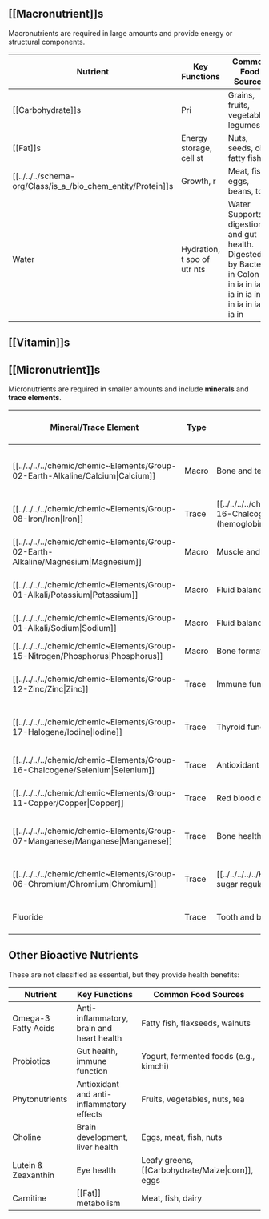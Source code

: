 
## [[Macronutrient]]s 

Macronutrients are required in large amounts and provide energy or structural components.

| Nutrient          | Key Functions                                                               | Common Food Sources                                                                                                                      |                                  |
| ----------------- | --------------------------------------------------------------------------- | ---------------------------------------------------------------------------------------------------------------------------------------- | -------------------------------- |
| [[Carbohydrate]]s | Pri                                                                         | Grains, fruits, vegetables, legumes                                                                                                      |                                  |
| [[Fat]]s          | Energy storage, cell st                                                     | Nuts, seeds, oils, fatty fish                                                                                                            |                                  |
| [[../../../schema-org/Class/is_a_/bio_chem_entity/Protein]]s      | Growth, r                                                                   | Meat, fish, eggs, beans, tofu                                                                                                            |                                  |
| Water             | Hydration, t                                          spo    of   utr   nts | Water Supports digestion and gut health. <br>Digested by Bacteria in Colon ia in  ia in  ia in  ia in  ia in  ia in  ia in  ia in  ia in | Whole grains, fruits, vegetables |

## [[Vitamin]]s 


## [[Micronutrient]]s 

Micronutrients are required in smaller amounts and include **minerals** and **trace elements**.

| Mineral/Trace Element | Type  | Key Functions                             | Common Food Sources                     |
| --------------------- | ----- | ----------------------------------------- | --------------------------------------- |
| [[../../../../chemic/chemic~Elements/Group-02-Earth-Alkaline/Calcium\|Calcium]]               | Macro | Bone and teeth health, muscle contraction | Dairy, fortified plant-based milk, kale |
| [[../../../../chemic/chemic~Elements/Group-08-Iron/Iron\|Iron]]                  | Trace | [[../../../../chemic/chemic~Elements/Group-16-Chalcogene/Oxygen\|Oxygen]] transport (hemoglobin), energy     | Red meat, spinach, lentils              |
| [[../../../../chemic/chemic~Elements/Group-02-Earth-Alkaline/Magnesium\|Magnesium]]             | Macro | Muscle and nerve function, bone health    | Nuts, seeds, leafy greens               |
| [[../../../../chemic/chemic~Elements/Group-01-Alkali/Potassium\|Potassium]]             | Macro | Fluid balance, muscle and nerve function  | Bananas, potatoes, beans                |
| [[../../../../chemic/chemic~Elements/Group-01-Alkali/Sodium\|Sodium]]                | Macro | Fluid balance, nerve signaling            | Salt, processed foods                   |
| [[../../../../chemic/chemic~Elements/Group-15-Nitrogen/Phosphorus\|Phosphorus]]            | Macro | Bone formation, energy production (ATP)   | Meat, dairy, fish                       |
| [[../../../../chemic/chemic~Elements/Group-12-Zinc/Zinc\|Zinc]]                  | Trace | Immune function, wound healing            | Shellfish, seeds, whole grains          |
| [[../../../../chemic/chemic~Elements/Group-17-Halogene/Iodine\|Iodine]]                | Trace | Thyroid function, hormone synthesis       | Iodized salt, seaweed, fish             |
| [[../../../../chemic/chemic~Elements/Group-16-Chalcogene/Selenium\|Selenium]]              | Trace | Antioxidant protection, thyroid function  | Brazil nuts, seafood, eggs              |
| [[../../../../chemic/chemic~Elements/Group-11-Copper/Copper\|Copper]]                | Trace | Red blood cell production, energy         | Shellfish, nuts, seeds                  |
| [[../../../../chemic/chemic~Elements/Group-07-Manganese/Manganese\|Manganese]]             | Trace | Bone health, enzyme cofactor              | Whole grains, nuts, leafy greens        |
| [[../../../../chemic/chemic~Elements/Group-06-Chromium/Chromium\|Chromium]]              | Trace | [[../../../../../Knowledge/Biology/Blood\|Blood]] sugar regulation                    | Broccoli, whole grains, meats           |
| Fluoride              | Trace | Tooth and bone health                     | Fluoridated water, tea, seafood         |

## Other Bioactive Nutrients 

These are not classified as essential, but they provide health benefits:

| Nutrient            | Key Functions                             | Common Food Sources                    |
| ------------------- | ----------------------------------------- | -------------------------------------- |
| Omega-3 Fatty Acids | Anti-inflammatory, brain and heart health | Fatty fish, flaxseeds, walnuts         |
| Probiotics          | Gut health, immune function               | Yogurt, fermented foods (e.g., kimchi) |
| Phytonutrients      | Antioxidant and anti-inflammatory effects | Fruits, vegetables, nuts, tea          |
| Choline             | Brain development, liver health           | Eggs, meat, fish, nuts                 |
| Lutein & Zeaxanthin | Eye health                                | Leafy greens, [[Carbohydrate/Maize\|corn]], eggs               |
| Carnitine           | [[Fat]] metabolism                            | Meat, fish, dairy                      |


